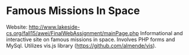 # Famous Missions In Space
Website: http://www.lakeside-cs.org/fall15/awei/FinalWebAssignment/mainPage.php
Informational and interactive site on famous missions in space. Involves PHP forms and MySql. Utilizes vis.js library (https://github.com/almende/vis).

